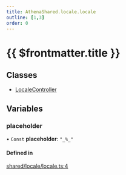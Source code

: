 ```yaml
---
title: AthenaShared.locale.locale
outline: [1,3]
order: 0
---
```


# {{ $frontmatter.title }}


## Classes

- [LocaleController](../classes/shared_locale_locale_LocaleController.md)

## Variables

### placeholder

• `Const` **placeholder**: ``"_%_"``

#### Defined in

[shared/locale/locale.ts:4](https://github.com/Stuyk/altv-athena/blob/ed495cc/src/core/shared/locale/locale.ts#L4)
